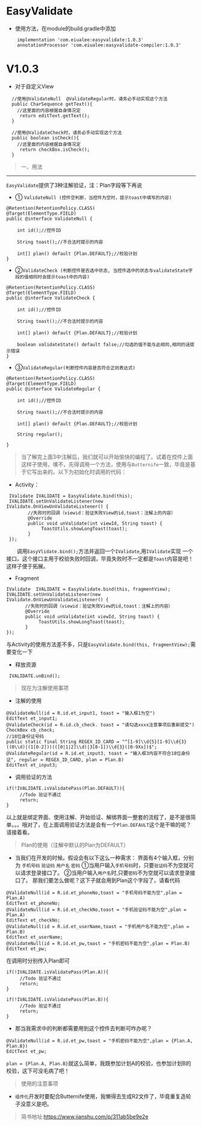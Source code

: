 # EasyValidate
* 使用方法，在module的build.gradle中添加
```
    implementation 'com.eiualee:easyvalidate:1.0.3'
    annotationProcessor 'com.eiualee:easyvalidate-compiler:1.0.3'
```
# V1.0.3
* 对于自定义View
```
  //使用@ValidateNull  @ValidateRegular时，请务必手动实现这个方法
  public CharSequence getText(){
    //这里面的内容根据自身情况定
     return editText.getText();
  }

  //使用@ValidateCheck时，请务必手动实现这个方法
  public boolean isCheck(){
    //这里面的内容根据自身情况定
     return checkBox.isCheck();
  }

```

>一、用法
---
`EasyValidate`提供了3种注解验证，注：Plan字段等下再说

* ① `ValidateNull (控件空判断，当控件为空时，提示toast中填写的内容)`
 
```
@Retention(RetentionPolicy.CLASS)
@Target(ElementType.FIELD)
public @interface ValidateNull {

    int id();//控件ID

    String toast();//不合法时提示的内容

    int[] plan() default {Plan.DEFAULT};//校验计划
}
```
* ②`ValidateCheck (判断控件是否选中状态, 当控件选中的状态与validateState字段的值相同时会提示toast中的内容)`

```
@Retention(RetentionPolicy.CLASS)
@Target(ElementType.FIELD)
public @interface ValidateCheck {

    int id();//控件ID

    String toast();//不合法时提示的内容

    int[] plan() default {Plan.DEFAULT};//校验计划

    boolean validateState() default false;//勾选的值不能与此相同,相同的话提示错误
}
```
* ③`ValidateRegular(判断控件内容是否符合正则表达式)`
```
@Retention(RetentionPolicy.CLASS)
@Target(ElementType.FIELD)
public @interface ValidateRegular {

    int id();//控件ID

    String toast();//不合法时提示的内容

    int[] plan() default {Plan.DEFAULT};//校验计划

    String regular();

}
```
>当了解完上面3中注解后，我们就可以开始愉快的编程了。试着在控件上面这样子使用，噢不，先得调用一个方法，使用与`Butternife`一致，毕竟是基于它写出来的。以下为初始化时调用的代码：
* Activity：
```
 IValidate IVALIDATE = EasyValidate.bind(this);
 IVALIDATE.setUnValidateListener(new IValidate.OnViewUnValidateListener() {
        //失败时的回调（viewid：验证失败View的id,toast：注解上的内容）
        @Override
        public void unValidate(int viewId, String toast) {        
             ToastUtils.showLongToast(toast);
        }
 });
```
&emsp;&emsp;调用`EasyVlidate.bind();`方法并返回一个`IValidate`,用`IValidate`实现
一个接口。这个接口主用于校验失败时回调，毕竟失败时不一定都是`Toast`内容是吧！这样子便于拓展。
* Fragment
```
IValidate  IVALIDATE = EasyValidate.bind(this, fragmentView);
IVALIDATE.setUnValidateListener(new IValidate.OnViewUnValidateListener() {
       //失败时的回调（viewid：验证失败View的id,toast：注解上的内容）
       @Override
       public void unValidate(int viewId, String toast) {
            ToastUtils.showLongToast(toast);
       }
});
```
与Activity的使用方法差不多，只是`EasyValidate.bind(this, fragmentView);`需要变化一下
* 释放资源
```
 IVALIDATE.unBind();
```
> 现在为注解使用事项
* 注解的使用
```
@ValidateNull(id = R.id.et_input1, toast = "输入框1为空")
EditText et_input1;
@ValidateCheck(id = R.id.cb_check. toast = "请勾选xxxx注意事项后重新提交")
CheckBox cb_check;
//18位身份证号码
public static final String REGEX_ID_CARD = "^[1-9]\\d{5}[1-9]\\d{3}((0\\d)|(1[0-2]))(([0|1|2]\\d)|3[0-1])\\d{3}([0-9Xx])$";
@ValidateRegular(id = R.id.et_input3, toast = "输入框3内容不符合18位身份证", regular = REGEX_ID_CARD, plan = Plan.B)
EditText et_input3;
```
* 调用验证的方法
```
if(!IVALIDATE.isValidatePass(Plan.DEFAULT)){
     //Todo 验证不通过
     return;
}
```
以上就是绑定界面、使用注解、开始验证、解绑界面一整套的流程了，是不是很简单。。。哦对了，在上面调用验证方法是会有一个`Plan.DEFAULT`这个是干嘛的呢？请接着看。
>Plan的使用（注解中默认的Plan为DEFAULT）
* 当我们在开发的时候。假设会有以下这么一种需求：
 界面有4个输入框，分别为 `手机号码` `验证码` `用户名` `密码`
①当用户输入`手机号码`时，只要`验证码`不为空就可以请求登录接口了。
②当用户输入`用户名`时,只要`密码`不为空就可以请求登录接口了。
那我们要怎么做呢？这下子就会用到Plan这个字段了，请看代码
```
@ValidateNull(id = R.id.et_phoneNo,toast = "手机号码不能为空",plan = Plan.A)
EditText et_phoneNo;
@ValidateNull(id = R.id.et_checkNo,toast = "手机验证码不能为空",plan = Plan.A)
EditText et_checkNo;
@ValidateNull(id = R.id.et_userName,toast = "手机用户名不能为空",plan = Plan.B)
EditText et_userName;
@ValidateNull(id = R.id.et_pw,toast = "手机密码不能为空",plan = Plan.B)
EditText et_pw;
```
在调用时分别传入Plan即可
```
if(!IVALIDATE.isValidatePass(Plan.A)){
     //Todo 验证不通过
     return;
}
```
```
if(!IVALIDATE.isValidatePass(Plan.B)){
     //Todo 验证不通过
     return;
}
```
* 那当我需求中的判断都需要用到这个控件去判断可咋办呢？
```
@ValidateNull(id = R.id.et_pw,toast = "手机密码不能为空",plan = {Plan.A, Plan.B})
EditText et_pw;
```
`plan = {Plan.A, Plan.B}`就这么简单，我既参加计划A的校验，也参加计划B的校验，这下可没毛病了吧！
>使用的注意事项
* `组件化`开发时要配合Butternife使用，我懒得去生成R2文件了，毕竟重复造轮子没意义是吧。
>简书地址:<https://www.jianshu.com/p/311ab5be9e2e>
